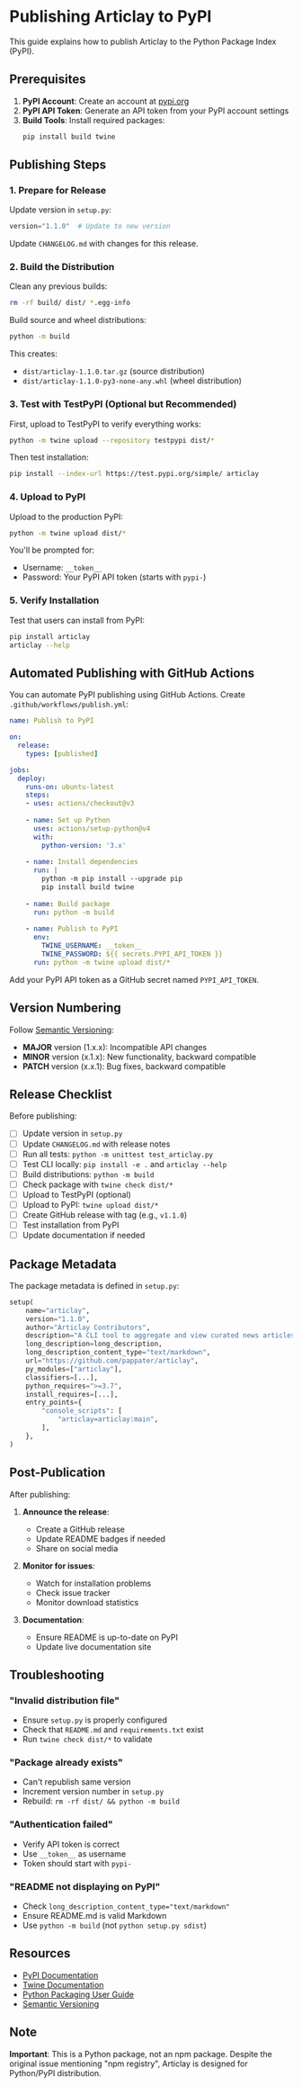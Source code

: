 # Publishing Articlay to PyPI

This guide explains how to publish Articlay to the Python Package Index (PyPI).

## Prerequisites

1. **PyPI Account**: Create an account at [pypi.org](https://pypi.org/account/register/)
2. **PyPI API Token**: Generate an API token from your PyPI account settings
3. **Build Tools**: Install required packages:
   ```bash
   pip install build twine
   ```

## Publishing Steps

### 1. Prepare for Release

Update version in `setup.py`:
```python
version="1.1.0"  # Update to new version
```

Update `CHANGELOG.md` with changes for this release.

### 2. Build the Distribution

Clean any previous builds:
```bash
rm -rf build/ dist/ *.egg-info
```

Build source and wheel distributions:
```bash
python -m build
```

This creates:
- `dist/articlay-1.1.0.tar.gz` (source distribution)
- `dist/articlay-1.1.0-py3-none-any.whl` (wheel distribution)

### 3. Test with TestPyPI (Optional but Recommended)

First, upload to TestPyPI to verify everything works:

```bash
python -m twine upload --repository testpypi dist/*
```

Then test installation:
```bash
pip install --index-url https://test.pypi.org/simple/ articlay
```

### 4. Upload to PyPI

Upload to the production PyPI:
```bash
python -m twine upload dist/*
```

You'll be prompted for:
- Username: `__token__`
- Password: Your PyPI API token (starts with `pypi-`)

### 5. Verify Installation

Test that users can install from PyPI:
```bash
pip install articlay
articlay --help
```

## Automated Publishing with GitHub Actions

You can automate PyPI publishing using GitHub Actions. Create `.github/workflows/publish.yml`:

```yaml
name: Publish to PyPI

on:
  release:
    types: [published]

jobs:
  deploy:
    runs-on: ubuntu-latest
    steps:
    - uses: actions/checkout@v3
    
    - name: Set up Python
      uses: actions/setup-python@v4
      with:
        python-version: '3.x'
    
    - name: Install dependencies
      run: |
        python -m pip install --upgrade pip
        pip install build twine
    
    - name: Build package
      run: python -m build
    
    - name: Publish to PyPI
      env:
        TWINE_USERNAME: __token__
        TWINE_PASSWORD: ${{ secrets.PYPI_API_TOKEN }}
      run: python -m twine upload dist/*
```

Add your PyPI API token as a GitHub secret named `PYPI_API_TOKEN`.

## Version Numbering

Follow [Semantic Versioning](https://semver.org/):
- **MAJOR** version (1.x.x): Incompatible API changes
- **MINOR** version (x.1.x): New functionality, backward compatible
- **PATCH** version (x.x.1): Bug fixes, backward compatible

## Release Checklist

Before publishing:

- [ ] Update version in `setup.py`
- [ ] Update `CHANGELOG.md` with release notes
- [ ] Run all tests: `python -m unittest test_articlay.py`
- [ ] Test CLI locally: `pip install -e .` and `articlay --help`
- [ ] Build distributions: `python -m build`
- [ ] Check package with `twine check dist/*`
- [ ] Upload to TestPyPI (optional)
- [ ] Upload to PyPI: `twine upload dist/*`
- [ ] Create GitHub release with tag (e.g., `v1.1.0`)
- [ ] Test installation from PyPI
- [ ] Update documentation if needed

## Package Metadata

The package metadata is defined in `setup.py`:

```python
setup(
    name="articlay",
    version="1.1.0",
    author="Articlay Contributors",
    description="A CLI tool to aggregate and view curated news articles from 100+ sources",
    long_description=long_description,
    long_description_content_type="text/markdown",
    url="https://github.com/pappater/articlay",
    py_modules=["articlay"],
    classifiers=[...],
    python_requires=">=3.7",
    install_requires=[...],
    entry_points={
        "console_scripts": [
            "articlay=articlay:main",
        ],
    },
)
```

## Post-Publication

After publishing:

1. **Announce the release**:
   - Create a GitHub release
   - Update README badges if needed
   - Share on social media

2. **Monitor for issues**:
   - Watch for installation problems
   - Check issue tracker
   - Monitor download statistics

3. **Documentation**:
   - Ensure README is up-to-date on PyPI
   - Update live documentation site

## Troubleshooting

### "Invalid distribution file"
- Ensure `setup.py` is properly configured
- Check that `README.md` and `requirements.txt` exist
- Run `twine check dist/*` to validate

### "Package already exists"
- Can't republish same version
- Increment version number in `setup.py`
- Rebuild: `rm -rf dist/ && python -m build`

### "Authentication failed"
- Verify API token is correct
- Use `__token__` as username
- Token should start with `pypi-`

### "README not displaying on PyPI"
- Check `long_description_content_type="text/markdown"`
- Ensure README.md is valid Markdown
- Use `python -m build` (not `python setup.py sdist`)

## Resources

- [PyPI Documentation](https://packaging.python.org/tutorials/packaging-projects/)
- [Twine Documentation](https://twine.readthedocs.io/)
- [Python Packaging User Guide](https://packaging.python.org/)
- [Semantic Versioning](https://semver.org/)

## Note

**Important**: This is a Python package, not an npm package. Despite the original issue mentioning "npm registry", Articlay is designed for Python/PyPI distribution.
